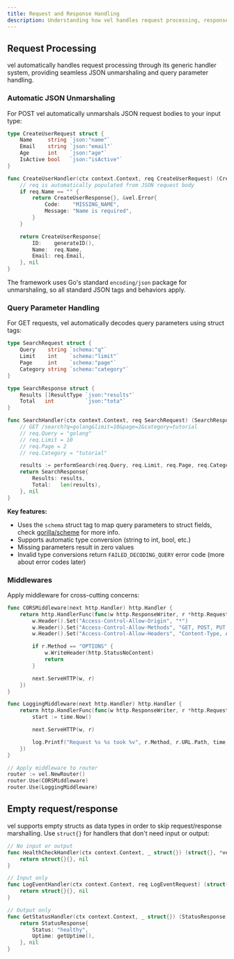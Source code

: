 ```yaml
---
title: Request and Response Handling
description: Understanding how vel handles request processing, response generation
---
```


## Request Processing

vel automatically handles request processing through its generic handler system, providing seamless JSON unmarshaling and query parameter handling.

### Automatic JSON Unmarshaling

For POST vel automatically unmarshals JSON request bodies to your input type:

```go
type CreateUserRequest struct {
    Name     string `json:"name"`
    Email    string `json:"email"`
    Age      int    `json:"age"`
    IsActive bool   `json:"isActive"`
}

func CreateUserHandler(ctx context.Context, req CreateUserRequest) (CreateUserResponse, *vel.Error) {
    // req is automatically populated from JSON request body
    if req.Name == "" {
        return CreateUserResponse{}, &vel.Error{
            Code:    "MISSING_NAME",
            Message: "Name is required",
        }
    }

    return CreateUserResponse{
        ID:    generateID(),
        Name:  req.Name,
        Email: req.Email,
    }, nil
}
```

The framework uses Go's standard `encoding/json` package for unmarshaling, so all standard JSON tags and behaviors apply.

### Query Parameter Handling

For GET requests, vel automatically decodes query parameters using struct tags:

```go
type SearchRequest struct {
    Query    string `schema:"q"`
    Limit    int    `schema:"limit"`
    Page     int    `schema:"page"`
    Category string `schema:"category"`
}

type SearchResponse struct {
    Results []ResultType `json:"results"`
    Total   int          `json:"tota"`
}

func SearchHandler(ctx context.Context, req SearchRequest) (SearchResponse, *vel.Error) {
    // GET /search?q=golang&limit=10&page=2&category=tutorial
    // req.Query = "golang"
    // req.Limit = 10
    // req.Page = 2
    // req.Category = "tutorial"

    results := performSearch(req.Query, req.Limit, req.Page, req.Category)
    return SearchResponse{
        Results: results,
        Total:   len(results),
    }, nil
}
```

**Key features:**

- Uses the `schema` struct tag to map query parameters to struct fields, check [gorilla/scheme](https://github.com/gorilla/schema) for more info.
- Supports automatic type conversion (string to int, bool, etc.)
- Missing parameters result in zero values
- Invalid type conversions return `FAILED_DECODING_QUERY` error code (more about error codes later)

### Middlewares

Apply middleware for cross-cutting concerns:

```go
func CORSMiddleware(next http.Handler) http.Handler {
    return http.HandlerFunc(func(w http.ResponseWriter, r *http.Request) {
        w.Header().Set("Access-Control-Allow-Origin", "*")
        w.Header().Set("Access-Control-Allow-Methods", "GET, POST, PUT, DELETE, OPTIONS")
        w.Header().Set("Access-Control-Allow-Headers", "Content-Type, Authorization")

        if r.Method == "OPTIONS" {
            w.WriteHeader(http.StatusNoContent)
            return
        }

        next.ServeHTTP(w, r)
    })
}

func LoggingMiddleware(next http.Handler) http.Handler {
    return http.HandlerFunc(func(w http.ResponseWriter, r *http.Request) {
        start := time.Now()

        next.ServeHTTP(w, r)

        log.Printf("Request %s %s took %v", r.Method, r.URL.Path, time.Since(start))
    })
}

// Apply middleware to router
router := vel.NewRouter()
router.Use(CORSMiddleware)
router.Use(LoggingMiddleware)
```

## Empty request/response

vel supports empty structs as data types in order to skip request/response marshalling.
Use `struct{}` for handlers that don't need input or output:

```go
// No input or output
func HealthCheckHandler(ctx context.Context, _ struct{}) (struct{}, *vel.Error) {
    return struct{}{}, nil
}

// Input only
func LogEventHandler(ctx context.Context, req LogEventRequest) (struct{}, *vel.Error) {
    return struct{}{}, nil
}

// Output only
func GetStatusHandler(ctx context.Context, _ struct{}) (StatusResponse, *vel.Error) {
    return StatusResponse{
        Status: "healthy",
        Uptime: getUptime(),
    }, nil
}
```
